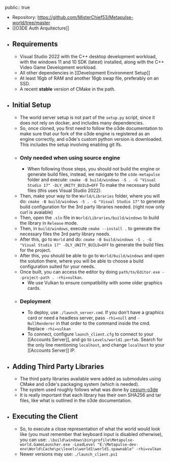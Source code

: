 public:: true

- Repository: https://github.com/MisterChief53/Metapulse-world/tree/master
- [[O3DE Auth Arquitecture]]
- ## Requirements
	- Visual Studio 2022 with the C++ desktop development workload, with the windows 11 and 10 SDK (latest) installed, along with the C++ Video Game Development workload.
	- All other dependencies in [[Development Environment Setup]]
	- At least 16gb of RAM and another 16gb swap file, preferably on an SSD.
	- A recent **stable** version of CMake in the path.
- ## Initial Setup
	- The world server setup is not part of the `setup.py` script, since it does not rely on docker, and includes many dependencies.
	- So, once cloned, you first need to follow the o3de documentation to make sure that our fork of the o3de engine is registered as an engine correctly, and o3de's custom python version is downloaded. This includes the setup involving enabling git lfs.
	- ### Only needed when using source engine
		- When following those steps, you should not build the engine or generate build files, instead, we navigate to the `o3de-metapulse` folder and execute:
		  `cmake -B build/windows -S . -G "Visual Studio 17" -DLY_UNITY_BUILD=OFF`
		  To make the necessary build files (this uses Visual Studio 2022).
	- Then, make your way to the `World/Libraries` folder, where you will do: `cmake -B build/windows -S . -G "Visual Studio 17"` to generate build configuration for the 3rd party libraries needed. (right now only curl is avaiable)
	- Then, open the `.sln` file in `World/Libraries/build/windows` to build the library in `Release` mode.
	- Then, in `build/windows`, execute `cmake --install .` to generate the necessary files the 3rd party library needs.
	- After this, go to `World` and do: `cmake -B build/windows -S . -G "Visual Studio 17" -DLY_UNITY_BUILD=OFF` to generate the build files for the project.
	- After this, you should be able to go to `World/build/windows` and open the solution there, where you will be able to choose a build configuration suited for your needs.
	- Once built, you can access the editor by doing `path/to/Editor.exe --project-path . -rhi=vulkan`.
		- We use Vulkan to ensure compatibility with some older graphics cards.
	- ### Deployment
		- To deploy, use `./launch_server.cmd`. If you don't have a graphics card or need a headless server, pass `-rhi=null` and `-NullRenderer` in that order to the command inside the cmd. Replace `-rhi=vulkan`
		- To connect, configure `launch_client.cfg` to connect to your [[Accounts Server]], and go to `Levels/world1.perfab`. Search for the only line mentioning `localhost`, and change `localhost` to your [[Accounts Server]] IP.
- ## Adding Third Party Libraries
	- The third party libraries available were added as submodules using CMake and o3de's packaging system (which is needed).
	- The system used roughly follows what was done by [cesium-o3de](https://github.com/CesiumGS/cesium-o3de/tree/main)
	- It is really important that each library has their own SHA256 and tar files, like what is outlined in the o3de documentation.
- ## Executing the Client
	- So, to execute a close representation of what the world would look like (you must remember that keyboard input is disabled otherwise), you can use: `.\build\windows\bin\profile\Metapulse-world.GameLauncher.exe -LoadLevel "E:\Metapulse-dev-env\World\Cache\pc\levels\world1\world1.spawnable" -rhi=vulkan`
	- Newer versions may use: `./launch_client.ps1`